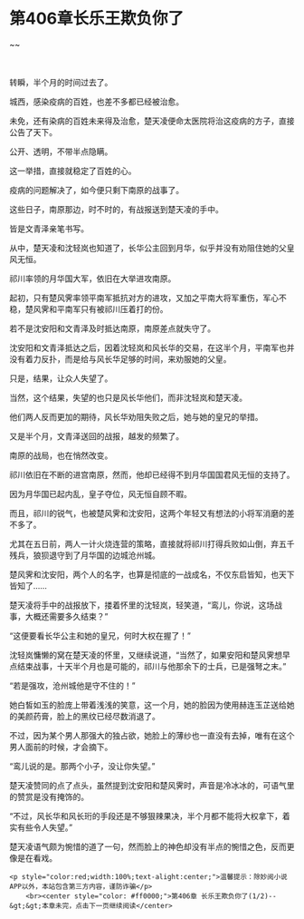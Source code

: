 # 第406章长乐王欺负你了
~~
    	    <p name="pagetop" href="javascript:void(0);" onclick="return false" style="line-height: 35px;padding: 10px;color: #333;"> </p><p>转瞬，半个月的时间过去了。</p><p>城西，感染疫病的百姓，也差不多都已经被治愈。</p><p>未免，还有染病的百姓未来得及治愈，楚天凌便命太医院将治这疫病的方子，直接公告了天下。</p><p>公开、透明，不带半点隐瞒。</p><p>这一举措，直接就稳定了百姓的心。</p><p>疫病的问题解决了，如今便只剩下南原的战事了。</p><p>这些日子，南原那边，时不时的，有战报送到楚天凌的手中。</p><p>皆是文青泽亲笔书写。</p><p>从中，楚天凌和沈轻岚也知道了，长华公主回到月华，似乎并没有劝阻住她的父皇风无恒。</p><p>祁川率领的月华国大军，依旧在大举进攻南原。</p><p>起初，只有楚风霁率领平南军抵抗对方的进攻，又加之平南大将军重伤，军心不稳，楚风霁和平南军只有被祁川压着打的份。</p><p>若不是沈安阳和文青泽及时抵达南原，南原差点就失守了。</p><p>沈安阳和文青泽抵达之后，因着沈轻岚和风长华的交易，在这半个月，平南军也并没有着力反扑，而是给与风长华足够的时间，来劝服她的父皇。</p><p>只是，结果，让众人失望了。</p><p>当然，这个结果，失望的也只是风长华他们，而非沈轻岚和楚天凌。</p><p>他们两人反而更加的期待，风长华劝阻失败之后，她与她的皇兄的举措。</p><p>又是半个月，文青泽送回的战报，越发的频繁了。</p><p>南原的战局，也在悄然改变。</p><p>祁川依旧在不断的进宫南原，然而，他却已经得不到月华国国君风无恒的支持了。</p><p>因为月华国已起内乱，皇子夺位，风无恒自顾不暇。</p><p>而且，祁川的锐气，也被楚风霁和沈安阳，这两个年轻又有想法的小将军消磨的差不多了。</p><p>尤其在五日前，两人一计火烧连营的策略，直接就将祁川打得兵败如山倒，弃五千残兵，狼狈退守到了月华国的边城沧州城。</p><p>楚风霁和沈安阳，两个人的名字，也算是彻底的一战成名，不仅东启皆知，也天下皆知了……</p><p>楚天凌将手中的战报放下，搂着怀里的沈轻岚，轻笑道，“鸾儿，你说，这场战事，大概还需要多久结束？”</p><p>“这便要看长华公主和她的皇兄，何时大权在握了！”</p><p>沈轻岚慵懒的窝在楚天凌的怀里，又继续说道，“当然了，如果安阳和楚风霁想早点结束战事，十天半个月也是可能的，祁川与他那余下的士兵，已是强弩之末。”</p><p>“若是强攻，沧州城他是守不住的！”</p><p>她白皙如玉的脸庞上带着浅浅的笑意，这一个月，她的脸因为使用赫连玉芷送给她的美颜药膏，脸上的黑纹已经尽数消退了。</p><p>不过，因为某个男人那强大的独占欲，她脸上的薄纱也一直没有去掉，唯有在这个男人面前的时候，才会摘下。</p><p>“鸾儿说的是。那两个小子，没让你失望。”</p><p>楚天凌赞同的点了点头，虽然提到沈安阳和楚风霁时，声音是冷冰冰的，可语气里的赞赏是没有掩饰的。</p><p>“不过，风长华和风长珩的手段还是不够狠辣果决，半个月都不能将大权拿下，着实有些令人失望。”</p><p>楚天凌语气颇为惋惜的道了一句，然而脸上的神色却没有半点的惋惜之色，反而更像是在看戏。</p>
    	
   	<p style="color:red;width:100%;text-alight:center;">温馨提示：除妙阅小说APP以外，本站包含第三方内容，谨防诈骗</p>
    	<br><center style="color: #ff0000;">第406章 长乐王欺负你了(1/2)--&gt;&gt;本章未完，点击下一页继续阅读</center>
    	